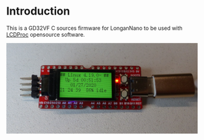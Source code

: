 # Introduction

This is a GD32VF C sources firmware for LonganNano to be used with [LCDProc](https://github.com/lcdproc/lcdproc) opensource software.

![LonganNanoDisplay](longannanolcdproc.jpg "LCDProc in action")
